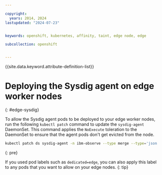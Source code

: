 ```yaml
---

copyright: 
  years: 2014, 2024
lastupdated: "2024-07-23"


keywords: openshift, kubernetes, affinity, taint, edge node, edge

subcollection: openshift


---
```


{{site.data.keyword.attribute-definition-list}}





# Deploying the Sysdig agent on edge worker nodes
{: #edge-sysdig}

To allow the Sysdig agent pods to be deployed to your edge worker nodes, run the following `kubectl patch` command to update the `sysdig-agent` DaemonSet. This command applies the `NoExecute` toleration to the DaemonSet to ensure that the agent pods don't get evicted from the node.

```sh
kubectl patch ds sysdig-agent -n ibm-observe --type merge --type='json' -p='[{"op": "add", "path": "/spec/template/spec/tolerations/-", "value": {"operator": Exists, "effect": NoExecute}}]'
```
{: pre}

If you used pod labels such as `dedicated=edge`, you can also apply this label to any pods that you want to allow on your edge nodes.
{: tip}


